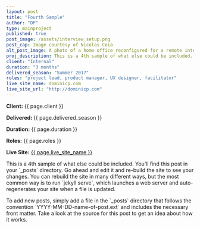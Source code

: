 ```yaml
---
layout: post
title: "Fourth Sample"
author: "DP"
type: mainproject
published: true
post_image: /assets/interview_setup.png
post_cap: Image courtesy of Nicolas Coia
alt_post_image: A photo of a home office reconfigured for a remote interview
proj_description: This is a 4th sample of what else could be included.
client: "Internal"
duration: "3 months"
delivered_season: "Summer 2017"
roles: "project lead, product manager, UX designer, facilitator"
live_site_name: dominicp.com
live_site_url: "http://dominicp.com"
---
```

<div class="col4"><span style="font-family: "Helvetica Neue","Segoe UI",Helvetica,Arial,sans-serif;">
<p><strong>Client:</strong> {{ page.client }}</p>
<p><strong>Delivered: </strong> {{ page.delivered_season }}</p>
<p><strong>Duration:</strong> {{ page.duration }}</p>
<p><strong>Roles:</strong> {{ page.roles }}</p>
<p><strong>Live Site:</strong> <a href="{{ page.live_site_url }}" alt="{{ page.live_site_name }}">{{ page.live_site_name }}</a></p>
</span></div>
<div class="col34">
<p>This is a 4th sample of what else could be included. You’ll find this post in your `_posts` directory. Go ahead and edit it and re-build the site to see your changes. You can rebuild the site in many different ways, but the most common way is to run `jekyll serve`, which launches a web server and auto-regenerates your site when a file is updated.</p>
<p>To add new posts, simply add a file in the `_posts` directory that follows the convention `YYYY-MM-DD-name-of-post.ext` and includes the necessary front matter. Take a look at the source for this post to get an idea about how it works.</p>
</div>

